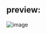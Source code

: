 ## preview:
![image](https://github.com/DeAref/frontend-practice/assets/95649368/db7fb32f-d0f3-43ce-afa1-69cb06ed749a)
